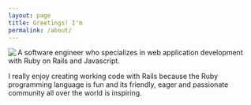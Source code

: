 ```yaml
---
layout: page
title: Greetings! I'm
permalink: /about/
---
```

<img align="left" src="{{site.baseurl}}/images/fb-profile.png">

A software engineer who specializes in web application development with Ruby on Rails and Javascript.

I really enjoy creating working code with Rails because the Ruby programming language is fun and its friendly, eager and passionate community all over the world is inspiring.